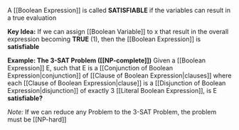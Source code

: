 A [[Boolean Expression]] is called **SATISFIABLE** if the variables can result in a true evaluation

**Key Idea:**
If we can assign [[Boolean Variable]] to x that result in the overall expression becoming **TRUE** $(1)$, then the [[Boolean Expression]] is **satisfiable**

**Example: The 3-SAT Problem ([[NP-complete]])**
Given a [[Boolean Expression]] E, such that E is a [[Conjunction of Boolean Expression|conjunction]] of [[Clause of Boolean Expression|clauses]] where each [[Clause of Boolean Expression|clause]] is a [[Disjunction of Boolean Expression|disjunction]] of exactly 3 [[Literal Boolean Expression]], is E **satisfiable?**

*Note:* If we can reduce any Problem to the 3-SAT Problem, the problem must be [[NP-hard]] 